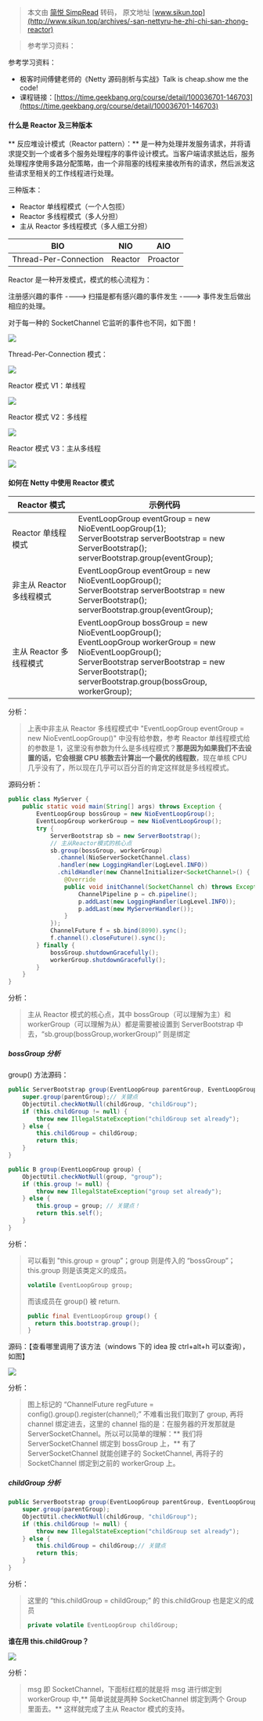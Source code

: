 > 本文由 [简悦 SimpRead](http://ksria.com/simpread/) 转码， 原文地址 [www.sikun.top](http://www.sikun.top/archives/-san-nettyru-he-zhi-chi-san-zhong-reactor)

> 参考学习资料：

参考学习资料：

*   极客时间傅健老师的《Netty 源码剖析与实战》Talk is cheap.show me the code!
*   课程链接：[https://time.geekbang.org/course/detail/100036701-146703](https://time.geekbang.org/course/detail/100036701-146703)

#### 什么是 Reactor 及三种版本

** 反应堆设计模式（Reactor pattern）：** 是一种为处理并发服务请求，并将请求提交到一个或者多个服务处理程序的事件设计模式。当客户端请求抵达后，服务处理程序使用多路分配策略，由一个非阻塞的线程来接收所有的请求，然后派发这些请求至相关的工作线程进行处理。

三种版本：

*   Reactor 单线程模式（一个人包揽）
*   Reactor 多线程模式（多人分担）
*   主从 Reactor 多线程模式（多人细工分担）

<table><thead><tr><th>BIO</th><th>NIO</th><th>AIO</th></tr></thead><tbody><tr><td>Thread-Per-Connection</td><td>Reactor</td><td>Proactor</td></tr></tbody></table>

Reactor 是一种开发模式，模式的核心流程为：

注册感兴趣的事件 ----> 扫描是都有感兴趣的事件发生 ----> 事件发生后做出相应的处理。

对于每一种的 SocketChannel 它监听的事件也不同，如下图！

![](images/3、Netty如何支持三种Reactor/image-20220223132438677.png)

Thread-Per-Connection 模式：

![](images/3、Netty如何支持三种Reactor/image-20220223132531387-1714235852386-27.png)

Reactor 模式 V1：单线程

![](images/3、Netty如何支持三种Reactor/image-20220223132554928.png)

Reactor 模式 V2：多线程

![](images/3、Netty如何支持三种Reactor/image-20220223132619494.png)

Reactor 模式 V3：主从多线程

![](images/3、Netty如何支持三种Reactor/image-20220223132640251.png)

#### 如何在 Netty 中使用 Reactor 模式

<table><thead><tr><th>Reactor 模式</th><th>示例代码</th></tr></thead><tbody><tr><td>Reactor 单线程模式</td><td>EventLoopGroup eventGroup = new NioEventLoopGroup(1);<br>ServerBootstrap serverBootstrap = new ServerBootstrap();<br>serverBootstrap.group(eventGroup);</td></tr><tr><td>非主从 Reactor 多线程模式</td><td>EventLoopGroup eventGroup = new NioEventLoopGroup();<br>ServerBootstrap serverBootstrap = new ServerBootstrap();<br>serverBootstrap.group(eventGroup);</td></tr><tr><td>主从 Reactor 多线程模式</td><td>EventLoopGroup bossGroup = new NioEventLoopGroup();<br>EventLoopGroup workerGroup = new NioEventLoopGroup();<br>ServerBootstrap serverBootstrap = new ServerBootstrap();<br>serverBootstrap.group(bossGroup, workerGroup);</td></tr></tbody></table>

分析：

> 上表中非主从 Reactor 多线程模式中 "EventLoopGroup eventGroup = new NioEventLoopGroup()" 中没有给参数，参考 Reactor 单线程模式给的参数是 1，这里没有参数为什么是多线程模式？**那是因为如果我们不去设置的话，它会根据 CPU 核数去计算出一个最优的线程数**，现在单核 CPU 几乎没有了，所以现在几乎可以百分百的肯定这样就是多线程模式。

源码分析：

```java
public class MyServer {
    public static void main(String[] args) throws Exception {
        EventLoopGroup bossGroup = new NioEventLoopGroup();
        EventLoopGroup workerGroup = new NioEventLoopGroup();
        try {
            ServerBootstrap sb = new ServerBootstrap();
            // 主从Reactor模式的核心点
            sb.group(bossGroup, workerGroup)
              .channel(NioServerSocketChannel.class)
              .handler(new LoggingHandler(LogLevel.INFO))
              .childHandler(new ChannelInitializer<SocketChannel>() {
                @Override
                public void initChannel(SocketChannel ch) throws Exception {
                    ChannelPipeline p = ch.pipeline();
                    p.addLast(new LoggingHandler(LogLevel.INFO));
                    p.addLast(new MyServerHandler());
                }
            });
            ChannelFuture f = sb.bind(8090).sync();
            f.channel().closeFuture().sync();
        } finally {
            bossGroup.shutdownGracefully();
            workerGroup.shutdownGracefully();
        }
    }
}
```

分析：

> 主从 Reactor 模式的核心点，其中 bossGroup（可以理解为主）和 workerGroup（可以理解为从）都是需要被设置到 ServerBootstrap 中去，“sb.group(bossGroup,workerGroup)” 则是绑定

##### bossGroup 分析

group() 方法源码：

```java
public ServerBootstrap group(EventLoopGroup parentGroup, EventLoopGroup childGroup) {
    super.group(parentGroup);// 关键点
    ObjectUtil.checkNotNull(childGroup, "childGroup");
    if (this.childGroup != null) {
        throw new IllegalStateException("childGroup set already");
    } else {
        this.childGroup = childGroup;
        return this;
    }
}
```

```java
public B group(EventLoopGroup group) {
    ObjectUtil.checkNotNull(group, "group");
    if (this.group != null) {
        throw new IllegalStateException("group set already");
    } else {
        this.group = group; // 关键点！
        return this.self();
    }
}
```

分析：

> 可以看到 "this.group = group”；group 则是传入的 “bossGroup”；this.group 则是该类定义的成员。
>
> ```java
> volatile EventLoopGroup group;
> ```
>
> 而该成员在 group() 被 return.
>
> ```java
> public final EventLoopGroup group() {
>  	return this.bootstrap.group();
> }
> ```

源码：【查看哪里调用了该方法（windows 下的 idea 按 ctrl+alt+h 可以查询），如图】

![](images/3、Netty如何支持三种Reactor/image-20220223135838143.png)

分析：

> 图上标记的 “ChannelFuture regFuture = config().group().register(channel);” 不难看出我们取到了 group, 再将 channel 绑定进去，这里的 channel 指的是：在服务器的开发那就是 ServerSocketChannel。所以可以简单的理解：** 我们将 ServerSocketChannel 绑定到 bossGroup 上，** 有了 ServerSocketChannel 就能创建子的 SocketChannel, 再将子的 SocketChannel 绑定到之前的 workerGroup 上。

##### childGroup 分析

```java
public ServerBootstrap group(EventLoopGroup parentGroup, EventLoopGroup childGroup) {
    super.group(parentGroup);
    ObjectUtil.checkNotNull(childGroup, "childGroup");
    if (this.childGroup != null) {
        throw new IllegalStateException("childGroup set already");
    } else {
        this.childGroup = childGroup;// 关键点
        return this;
    }
}
```

分析：

> 这里的 “this.childGroup = childGroup;” 的 this.childGroup 也是定义的成员
> 
> ```java
> private volatile EventLoopGroup childGroup;
> ```

**谁在用 this.childGroup？**

![](images/3、Netty如何支持三种Reactor/image-20220223140436006.png)

分析：

> msg 即 SocketChannel，下面标红框的就是将 msg 进行绑定到 workerGroup 中,** 简单说就是两种 SocketChannel 绑定到两个 Group 里面去。** 这样就完成了主从 Reactor 模式的支持。